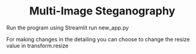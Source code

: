 <h1 align="center"><b>Multi-Image Steganography</b></h1>
Run the program using 
Streamlit run new_app.py


For making changes in the detailing you can choose to change the resize value in transform.resize
